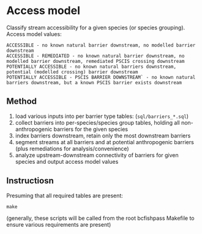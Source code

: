 # Access model

Classify stream accessibility for a given species (or species grouping). Access model values:

```
ACCESSIBLE - no known natural barrier downstream, no modelled barrier downstream
ACCESSIBLE - REMEDIATED - no known natural barrier downstream, no modelled barrier downstream, remediated PSCIS crossing downstream
POTENTIALLY ACCESSIBLE - no known natural barriers downstream, potential (modelled crossing) barrier downstream
POTENTIALLY ACCESSIBLE - PSCIS BARRIER DOWNSTREAM` - no known natural barriers downstream, but a known PSCIS barrier exists downstream
```

## Method

1. load various inputs into per barrier type tables: (`sql/barriers_*.sql`)
2. collect barriers into per-species/species group tables, holding all non-anthropogenic barriers for the given species 
3. index barriers downstream, retain only the most downstream barriers
4. segment streams at all barriers and at potential anthropogenic barriers (plus remediations for analysis/convenience)
5. analyze upstream-downstream connectivity of barriers for given species and output access model values

## Instructiosn

Presuming that all required tables are present:

    make

(generally, these scripts will be called from the root bcfishpass Makefile to ensure various requirements are present)
